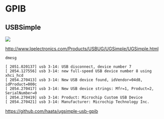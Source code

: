 # GPIB

## USBSimple

![](http://www.lqelectronics.com/Products/USBUG/UGSimple/UGSimple.jpg)

http://www.lqelectronics.com/Products/USBUG/UGSimple/UGSimple.html

`dmesg`

```
[ 2051.020137] usb 3-14: USB disconnect, device number 7
[ 2054.127556] usb 3-14: new full-speed USB device number 8 using xhci_hcd
[ 2054.270413] usb 3-14: New USB device found, idVendor=04d8, idProduct=000c
[ 2054.270417] usb 3-14: New USB device strings: Mfr=1, Product=2, SerialNumber=0
[ 2054.270419] usb 3-14: Product: Microchip Custom USB Device
[ 2054.270421] usb 3-14: Manufacturer: Microchip Technology Inc.
```

https://github.com/haata/ugsimple-usb-gpib
